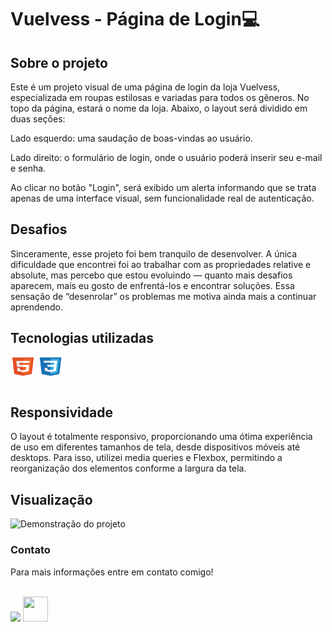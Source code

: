 # Vuelvess - Página de Login💻

## Sobre o projeto
Este é um projeto visual de uma página de login da loja Vuelvess, especializada em roupas estilosas e variadas para todos os gêneros.
No topo da página, estará o nome da loja.
Abaixo, o layout será dividido em duas seções:

Lado esquerdo: uma saudação de boas-vindas ao usuário.

Lado direito: o formulário de login, onde o usuário poderá inserir seu e-mail e senha.

Ao clicar no botão "Login", será exibido um alerta informando que se trata apenas de uma interface visual, sem funcionalidade real de autenticação.

## Desafios
Sinceramente, esse projeto foi bem tranquilo de desenvolver.
A única dificuldade que encontrei foi ao trabalhar com as propriedades relative e absolute, mas percebo que estou evoluindo — quanto mais desafios aparecem, mais eu gosto de enfrentá-los e encontrar soluções. Essa sensação de “desenrolar” os problemas me motiva ainda mais a continuar aprendendo.


## Tecnologias utilizadas
<div style="display: inline_block">
  <img align="center" alt="HTML" height="30" width="40" src="https://raw.githubusercontent.com/devicons/devicon/master/icons/html5/html5-original.svg">
  <img align="center" alt="CSS" height="30" width="40" src="https://raw.githubusercontent.com/devicons/devicon/master/icons/css3/css3-original.svg">
</div><br>


## Responsividade
O layout é totalmente responsivo, proporcionando uma ótima experiência de uso em diferentes tamanhos de tela, desde dispositivos móveis até desktops.
Para isso, utilizei media queries e Flexbox, permitindo a reorganização dos elementos conforme a largura da tela.


## Visualização
![Demonstração do projeto](./src/imagens/gif-projeto/tela-login-visualização.gif)

### Contato
Para mais informações entre em contato comigo!

<div style="display: inline_block"><br> 
  <a href="https://www.linkedin.com/feed/" target="_blank"><img src="https://img.shields.io/badge/-LinkedIn-%230077B5?style=for-the-badge&logo=linkedin&logoColor=white" target="_blank"></a>
  <a href="https://wa.me/5517996417374" target="_blank"><img  height="40" width="40" src="https://github.com/user-attachments/assets/da75e70c-b550-4684-8548-ff61fecc7c7e" target="_blank"></a>
</div>
